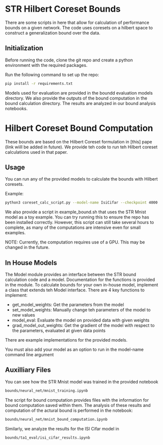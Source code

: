 # STR Hilbert Coreset Bounds

There are some scripts in here that allow for calculation of performance bounds on a given network.
The code uses coresets on a hilbert space to construct a generalization bound over the data.

## Initialization 

Before running the code, clone the git repo and create a python environment with the required packages.

Run the following command to set up the repo:

```bash
pip install -r requirements.txt
```

Models used for evaluation are provided in the boundd evaluation models directory.
We also provide the outputs of the bound computation in the bound calculation directory.
The results are analyzed in our bound analysis notebooks.

# Hilbert Coreset Bound Computation

These bounds are based on the Hilbert Coreset formulation in [this] pape (link wiill be added in future). We provide teh code to run teh Hilbert coreset calculations used in that paper.

## Usage

You can run any of the provided models to calculate the bounds with Hilbert coresets. 

Example:

```bash
python3 coreset_calc_script.py --model-name IsiCifar --checkpoint 4000 --hessian bound_calculation/hessian/hess_isi_cifar_4000.npz --sample-loc bound_calculation/samle_isi_cifar_4000/ ----num-iterations 100 500 1000 4000 --checkpoint-loc bound_calculation/checkpoints_isi_cifar_4000/ --gpus 0 --results-loc bound_calculation/isi_cifar_results/ --log-level INFO
```

We also provide a script in example_bound.sh that uses the STR Mnist model as a toy example.
You can try running this to ensure the repo has been installed correctly.
However, this script can still take several hours to complete, as many of the computations are intensive even for small examples.

NOTE: Currently, the computation requires use of a GPU.
This may be changed in the future.

## In House Models

The Model module provides an interface between the STR bound calculation code and a model. Documentation for the functions is provided in the module. To calculate bounds for your own in-house model, implement a class that extends teh Model interface. There are 4 key functions to implement:

* get_model_weights: Get the parameters from the model
* set_model_weights: Manually change teh parameters of the model to new values
* model_eval: Evaluate the model on provided data with given weights
* grad_model_out_weights: Get the gradient of the model with respect to the parameters, evaluated at given data points

There are example implementations for the provided models.

You must also add your model as an option to run in the model-name command line argument

## Auxilliary Files

You can see how the STR Mnist model was trained in the provided notebook

```bash
bounds/neural_net/mnist_training.ipynb
```

The script for bound computation provides files with the information for bound computation saved within them.
The analysis of these results and computation of the actural bound is performed in the notebook:

```bash
bounds/neural_net/mnist_bound_computation.ipynb
```

Similarly, we analyze the results for the ISI Cifar model in

```bash
bounds/ta1_eval/isi_cifar_results.ipynb
```
